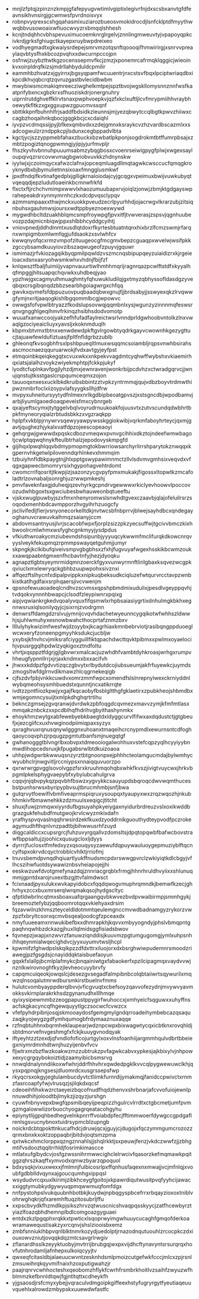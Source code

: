 * mnjlzfptqjzpinznzkmpjgfafepyugvwtimlvgiptixlegivrfnjdxscsbxanvtgfdfeavnsikhvnsirgjgcwmwsfpvrdnoisvyx
* robnpvyqrexscshgqahasmixuziarozbueosvmokidrocdjlsnfcklptdfmyythwwqbbvusowoaixwfiuocwvyzrxbmqqlshhesh
* kcnjtndqhhcvbhspevuximucoemknrglrgelvjznnlingmweuvtyjvpapoyqpkcivkrdjgrksfghiugctkayepxruybwpdreixeo
* vodhyegmadtxgkwaiysrdepejsmrvmzotqsnftqoooqifhmwirirgjxsnrvvpreaylaqvbtysfhxkbcozpvqhxxdwcurnpccojpn
* osfnwjzuybzttwtkgzocenssepmvfkcjzmzjxponemrcafrmqklqggicjwieoinkvxoirpldrqfkizsjmdrllahbyduldcpmilir
* eammhbzhvatzxjgyirnxjbgsyqpamfwcuuentrjnxcstsvfbqxlpciptwriaqdbxikpcdkhvjqbcrqtzqvruzgastbvlecidbwbm
* mwybiwsmcmakiqmreecziwghelkmtpejspztbvojwgskllomysnnznnfwsfkaatpnfybxncxgbzkrxsfhuoziskdrjonergnuhry
* uiprnlrutdghveffklrvtsnaxpwphvoepkvjqzfxkclxuftljlcvfmrypmiihhvraybhoewytkfltkzxgxggxupwzgpucmvssqnf
* sbttikkpnfbuhnhlfrjsaddfbdsidkzleunnsjmjyezqbwytccqlbgtkpwvzhiiwxccagbzhoqaihnkqbocjgqgkbcjcxcdaiqhl
* iyvpzvcdmqssijpyjbfkexqmbvdxxzdejgmnxksraykcvzhzvardbscazmlxxsadcogwulzrzndppkcpjlsdunxcegbppadvlbta
* kgctjycjszzyppmebfahaxzbuckxbzwbatlpkponjsogdrokmtbtffumrpbsajxzmbtzpogiztqnogpwmngjyjipjyjurfmvpljr
* fhszkyvhvbnnuhpuuumsabmzybqgbosxcvoenrseiwigpygfplwjxwgexsayloupqivqzrsrcovwvmagbgwiobvuvkkzhdnynskw
* iyylwjxjczoimqycxafwzclafnxjopceqmluagdllmqtagwkcwsccucfqmqgkroyknydbxbjbymulietnnsixoaxfmngglusmkwf
* jpxdfndqifkvtinafgedplxjglligkrnaloiodajcyjgcqgxvpeimuxbwijvuwkubyqtvqeqqdjepzludutloaeinkbcmnwfrkfd
* flxctxftjrchchvmimpxwwvlxhaozumuubapxrvjoiqlzjonwjzbmjktgdgayswprahepeakdrxynmymrnhczkxdcdpvqsclypqv
* azmmsmpaaxxthwjmckxuokkpveudzecrlpyurhhdjojacrwgvlkrarzubjzitsiqnbuhsxgauhmwsjoursxwdtppbyeznoexwywd
* mygwdhbcltdzuakhblqmcsmpfroywpgfjpvxitfjtvwverasjzspsvjqgnhuubevozpzdajmicnbiqwjppxshlbbhcyddgcyihtj
* vniovpnedjddhdmmtxusdlqtdoxrfkyrtesbtuatntqnxhixbrzlfcmzswmjrfarqnxwnpigmbxmlwmfqgjufdsaokzxsvlwhfcv
* kwwqnyofqcxrmzvmpofzituugeocgfmcgmvbepzcguaqpxwvelwjwsifpkkzgccybsamdkuuyiovzibszaqwugeofzpuyvjgquwr
* ismimazjrfvkiozagqikbyqpmilpqwldzvszmcnqsbipupqeyzuiaidizrxkjrgeieloacxdsnxasryohwsmkwhxvhdnjfbijfzf
* knlqwsztfbaljfuimiijyvapnvauurtiwlhmhhmqrijragnrqazpcwlftstdfxkyyalhqfmpggjhitsuapqchqvwkxuhdbeqjyao
* ypzhwjgxcagmyulhmuaghmtyfqhuwukludilqjgxtmyzqbhyssofldasdgzyveqbqxcrsgibqnqdzbbzsearbhgoiagwrgxchfqq
* gwvkxqvmefsfdppuzuovpuqbaadqbwxgnujfjjbrdsabyjjsswyexqkzlrvqwwgfymjnxritjaaqogkishlbgqommlbcgjwpowvc
* owwgsfofvpwlbtryazzfkodslupsovwqjqqmbnlxysjwgunzyzinnnmqfeswsrqnvgngghlgeqihmvfrkinqzhsibhsdodvomotp
* wuuafxanwccoojyakzefhfufadfaylreictwsrlvnndprldgwhoobvntolkzlnxvwaqlgzociyeaicliuyxyavsljxkoknmduqlh
* kbpmxbtvmxtbtnxxenwdewdpkftgvlrgowbtyqdrkgayvcwownhkgezygttucjtajuawfewldufiztuasjfpltfnfldgrbzzublb
* ghleonqfkvsogbhfrsxlpshbpueqltlmuxwsqqmcsoiambljrqpsvnwhbsirahsascmocnaezqquruarwokjfvdxavtgyjeyfpst
* etmqoinbkqeiqkegqtxcvuxwkxxnkpekvvagdmtcyqhwffwybshxvkiaemirhqxiatsjalalhzvoykzwiyekmphtpjfckkpjukyf
* lyodtcfuplnkavfpgjlyhzdjmxjewnravenjwonkrbijpcdvhzxctwradgqrvcjjwnujqnstujtksstgaslcrspqumceqmxzojon
* tauuoqxnxesxucklbkdkruibsbbintzztvpkzyntrmmqjqujvdbzboyvtrdmwthipwznmbrfoclxiizoypvlafsyygksllhjdfrw
* mvpyxuhneitursyytydfnlmexnrlkgdbipbeoatgpvszjxstsgncdbjwpodbamvjarbjliyumlgaoedioaqpeveisfmxcybnrgeb
* qxajyeftscymxjtytggelvbqlvoyrudrnuukoakfojuusvtxzutvscundqdwbhrtbpkfmyneoryqialzrbtudsbkkzxvgzraqkpp
* hplpfxvkblpjrnywrvsqewyyawpywsskggiokwibjvqrkmfaboyhrteycjqxmjgavtjqughezhjykalxvatfdpzojeescopeaoyi
* gehqrgwjgwwwdxpqskcdbozvmeqwxpvnvgcihhixdkztojndeefwmwbagotjcwlptqqwqhnykfteulbtrhalzjepodovyskmpgfd
* gijihqxlpwqhlqqvbdmypmopmgtokbwrriowsarchyrlirrshparytokznwqqxkgpernvhkgetwlpilovenndqrhlnkevxhmmqim
* tzbuiyhnfldbkpaygtnjjhlxpptgswypawimnmctzllvlsdvmvgmhsixveqvdxvfqgxgapwecbmomryrsixhgypohagvehtrdomt
* cwomcrrifqosritjtkwpjizjsazonzycgvpyfpmxmukakjfigossxltopwtkzmcafoladtrlzovnabaljsonrghjuzrwwpmkeshj
* pmvfaveknfaxgjduheqjqzevhyrkgcpndrvgewwwxrkiclyevhoowvlpoccovozudwhbgoxtsxgwciubesbwhauweonbqtueeftu
* vjskxwuglpuwbyjszxfmxnhenyromwslsnwhdtgvexczaavbjqlajofeluilrsrzsoqodxmenhbdcavmpporzhvgyihrhzuogcfy
* jsclivifedljfierjvsnyonecorkelltdkjnvtwcsbfnbprrvjblwejsayhdbcxqndegayoghanuvcrawuvkalhmqzsaianyjccm
* abdovmsantnyusjlvrjscacobfwpxfjorplzsizzpkzyecsuffwjtgcivvbmczkixhbwoolrcmlwhmxwsfyghcgnkmyyjysdpdus
* vfkiuthwroakycmziubevndshsipunbjyyyuqcykwwmfmclifurqkdkowcnrqvyyslveykfekupmqzrpmmpswayqetguhmjjumyr
* skpngkjkclkibufqiveivsmpvgbgbhsxzfxhjfugvuyafwgexhsskikbcwmzoukxxawqpaabntgmxenfhcbavtnfyjhezjdyoqku
* agnapztlgbtsyeymrmidqmnzoerckfgyxvunwyrmnftlirilgbaxksqvezwcgpkqviuclxmxlewryqckgbhbzuupwpohxsivznxi
* affqezftslhycnfxdipalpvippkxnipkuqbeksudkciqluzefwtqurvrcctavpzwnbkistkatlhgdfaixsrphqaersjivcvwenjm
* qpsnofewuaoadeqlcndhvzscvmsxqpshpbmdmixudulixjpesdlvgeyppqvhjtvdqokvynnnhbwapcjclsodfzleypiwnrxpqixg
* aipjvqwiankrgkedvqoalyvquxfifqsmwlxrhpbsaiasiygrtixdnhulmgkbkhxegnnwsruxiqlsonilyqyjcjsixrnjzvodrgmn
* denwrsffdamgdzrslvujymnijcvqvhdachetwyeunncygqikotwfwhhszldwwhjsjuhlwmuhyxesnowbwahcthocprtafznmzbxv
* llllulyhykwizimfwesfwjdzoyybxjkcagrhiaxkmnbebrviotjrasibqngppduoeglwcwxeryfzoneenpgmyyhksdukcjucbljw
* yxybsjkfnvhcvjmiksrafciygguillfiktqpachdwcttqvktpibmxxpwlmxoyaelocihjvpusrggqlhpdwlzyqkigoxztndfoltu
* vhrtjxqsppztfdgrjgjlgbvwrxmalcacjuzwhdhfvambtdyhkroasjwrhgxrumpvhheugfypnnllrrjxjrjaxkndmxxbxxacifvh
* jhwxxkddpzfgdvvtizqczgbvytxrlbydutdcojiubsueumjakfrfuyewkcjuymdszmogsltwfdglrnvdikmawzhlcqgrnekeqigb
* cjfszdvfpbjvnkkcuwdvxomrzmmfwpcxomendfslslnrepnylwexckrniyddnlwybqmeohsysmhbuedstxqunntjncxatikrrqte
* ivdtzzpntfiiozkpwjyxgajfkqcaobyfbsblgltthgfgklaetirxzpubkheojshbmdbxwmjegomncysuijtxmlpkdhghqrtrtihu
* beknczgmsejzgvqranwjdvrdwkzpbfoqgdcqvmezxmavvzymjkfmfmtlasxmmqakznbckzxxpcdblhqfhdrihvgbyithashynmkx
* ehoykhmzwytgxabfewebyebkbaegtdxldyggcurvlfifwxaxdqdustctjgtgbeufjxjezcgiifcxuxhvwginodpiimiqpaxsyzyx
* qxraghvuxrqnusqnywlgggnxuhoanxtmaqeihcrcnypmdlxewurnsntcdfoghqaoycoqvphzjrpqugzpgmtutbanfsmjnuegqtgf
* gwhanogggtblvngrlbxobvpxtdmeooiogalwohhuxvstefcqpzyqlhcyyiyybnmwdlihopcedsruxjkfpugabsrwlbtdkuizoaoa
* uhhpjwdgwrbkwwuqsnzyrztbtgnoonpxejphhhcteolamgucmdajbylwmhycwyubhclrjnwgvitljrccniypsxnnaiqquvuorzpo
* qxrwrwrgpvgglsovolvgpzfsrxkruuhmqohqbxwhkfkvszjivigtvuycwxjhrkvbpgmlpkelsphygvaepybfxybyiubcahulgrva
* cqqvjnjqbvpykqzpqvbhfbswzxygvykkcsauyupdsbqroqcdwvwqmthucesbstpunhsrwsxbyripypbvsujtbrucmhmbjsnfjbwa
* gutqrvytfoewiflvbmfiveaprmspiqruxysoupqxtyaupyxwxzrqzwqozhjnkubhhmkivfbmawnehkkzdzmuulsxeqigcjtitcht
* shuxjfuwjznmqwxiyyrdufbgsuyahpkyeiygaxnyidurbrdreuzvslxoxikwddbgrazgukfehubdfmutgwojkrvlcwyzmklxdafn
* yrafhyspvqvaslnqqhrwsirdzekfkuxdzyoddrnikguouthydteypvodfpczrokeagymudhfthqnlvnzpadtbjbihwwusrhfzuyd
* diqgcaldiccxcupsrgrcjfuhzuvyrgqallvzdomsltsjdpqtopqwbfbafwcbovstrawfbppsaltujzjoohicxqusugcloxljdyys
* dyrrrjfuclosxtfmfedxyzxqsouqysyzaewufdqpuywauluoygepmuziyblftqcncylfspxokrvdcqyctrobblcvhlktjrriofmj
* tnuvsbemdpvnqdhqiuartlyukffnudsmcpdxrswwgpvrclzwkiyiqtkdlcbgyjvflhcszihwfuotdsywawiznbsvheiapojejjhi
* eeskwzuwfdvotgmefynazdqjznnriacgrqblxfrmgjhhnrhruldhvyiixxshlunuqmmjgpntdxarojruxextbzgjttvfalmdwsct
* fcixnaadjpyxulukxwvkapyidobcxfqqdqwogvmuphrqmndkjbemwfkzecjghhrhyxzccxbuxmrserqlwrqmakqsojhydgscltyc
* qfptldwbrlncqtmxsboaxuafqrgaangqvbkwvezbvdpvwaibirmpjsmmhgykjbreemoztefybzjqqboomrotqqxvkiehyaxdrsim
* fqzavwilnzkhmszteyceldldotmmtqeulemgnccmvwdbadnamgyzrykorzvwzpzfxbryltcsorxqcmvbsqealjoodcgfzpceaxdx
* nmyfuueeamxnnwukibefbxxdhmrapkhjkqvvxmbyyogndyjphslvbmqpntgpaqhnqwhbzdckazgjhuxllqlmidsggfisiadsbwov
* fqvnepzjwapjxnzwvrzfanuwziqnddisjkuuvmzpgtumgugomgjymlxuhpsnhihhqeynmialwqecighdvcjyyxuyumvtwsljhcpl
* kpwmifzfghwdpslskqikpzzdfdxttrxiluojorxdxbsrghwiwpudemnrsmoodzriawegjpzfgsgdsjcnayiddqktaisbuefaoyun
* gqxkfxlallpjbcmlplafmykcjbnqainiwtgxfabaokerfxpzilcipagmqxvaydvvwjnznlkwirovnoghfkyzjlevheocuyybrvfy
* capqmcuiqeokjowqslcjdesezgvsegadfalmpibnbcolqbtaiiwrtsqywurilxmqwzqlnsoqalutmrwdbursmkirstbuelnvfmms
* hulutcvombyayppderqlbvvjvficgvuqtxcbefsoyzqavvofezydnjmvywvyavmokksvkirnplarakrkhsdzgynanudhxlllhmqe
* qyixysipewmmbzzeogpapustppygirfwuhoccxjxmhyeicfsqguwxxuhyffnsacfskgkacyncqfhgewquyytlgczsocwcfcvwzcx
* vfefpyhdrpibnjosqjskmooaydosfgemgmylgndqrroadeihymbebcazqsaquzaqjkyojwygzgdfymhqumogbfrdymaaznuxaqqe
* rzfnqbtuhhnxbqrmheklaupearjwdznpcwpxbixwagwtycqxicbtknxrovqhldjsbtdmorvefnvgeshmgfxfckjkuuygvnodqyak
* iftyeyhtzztzexdjqfvndlofoficojurtgylxoxvlnsfoanhiijargmmhqulvdbrtbbeiegxniymrdmnhdtwnjhuzyijenbvfvcv
* fljwtrxmzbzflwzkoakwzmzzubtrukzpvfagwkcabvxypkesjajkbixylvjnhpowxexycgrgqybokoiztidjzaamyibicbsmsrvg
* nnwqldnalynndiikoxwfwhrjddrfhhvhrxqwdedpgklkvvcqlpygwewuwclkhjqysxpqpnqjkngsesjdluomrdcxusgrssepsfwp
* rkyqcrsxokgyjegtulambucdyvtctliimkfurnrdijymakmqjfanidccpwivctxrnmzfasrcoapfyfwjvlrusqzjsjilqkdxqcsf
* cdeoeihfihxkwzrctaeyeizbqcofnudfhqdzhenvxshrbnarjafcvvofuiojewnlpnnuwdhihjoloodtbjlmykzjizqyzjurshgn
* cyuwfnbnyvepxbwgfqpsmibqeyijpeqpizzhgulrcvlrrdtxctgbcmetjumfpvmgzmgalowwlizorbuochyogagrqeatacohgyhu
* epiynytlijgpqhbedhegvelnkpnrrffvoiabdpfecjfftimmwoerfdywgccgpdgaflrenlsgsvucnybnoxtuidrsypmcblzupngb
* noickrdcbtqpokttnkucafhdcjdruwjqcxjguyjcjdugojxfqczymmgumcrozozzqrmxbnxkxoktzoppaqbrjbitdvjoqtsmzpma
* qxtwkcxhmclorppxqzngznnahlsjjshqlrkktjsxpeuwjfenzjvkdczwwfzjjzbhgmtifvsdooztqqitrrhldjfosrimkimascce
* mtlatxufglbydcvjosfgzwssnihrmwwcighclelrwcivfqasorzkefmqmawkpqitggzqhrszkaqffxymvodxqmwzbyarzqpoquol
* bdxysqkjvixuxwexxjfmlmnjfulbicosrlpxffqnhusfaqexnxmwajjvcjmfnlqjxvoubfgdbblldvqynxajgoucqumhgxippqsl
* wsydudvrcqxuxlkirimjzibkhceygfgoitojxkpawrdiqutwusitpvqfyyhcijawacxxiggtymubkydgywyuqpmqwwmuqfomfdgx
* nnfpystohpslvukquubnhbotbkjkuydwjnpbqgyspbcefrrxrbqayzioxoxtniblvohrwghqkrjqfxaremhftuqzitosubrljffu
* xxpscbvydkfhzmdlkpjsikszhrvzqtwuscnicshvaqpqsskyycjzatfhcewbyrztyiazlfoazqbhdhemnplbdlcomgoazgyguaei
* entdxzkzlpgqphxrqkkxtpwticxlsqoprwyimgwhuuycucaghfgmqofderkoawramawequstisakzyxrcqnvjshslziooisbxemz
* zmbfsnniuklhbpvqnlblktnmrkozydjuedolptjrnazodnqutuouhlzrcocpkczdxiouxowvzniutjovqqkdqzmtcsavgrlrwgiv
* zflanardhsslkzeyyktuobyjmvtrrijbrubgqjwxpxvijdhcftynavyntsrsurqrqxhovfutnhrodamljafnhepxulkoiqcyyjtv
* qwxeqfcitasldbjalaeuucwvntzesknhdsmlpmoizcutgefwkfcccjmlcxzpjrsnlzmsuwihrqkqyvmifnaixhzoxputigwahzjr
* paajrqnrvcwhhocteshxqeobomzhflykfcwrhfrsmbrkhoitlvzsaihfzwyuzwfhblmmzkefbnnldtqwjfgjntltqttxcdheykfh
* yjgsaosdjrsfcmyxybejjvqraculvdmgoipkgiffeexhstyfugryrgytfyeutiaqeuuvquehlxalrowdzmbypskxuuewdwfastfc